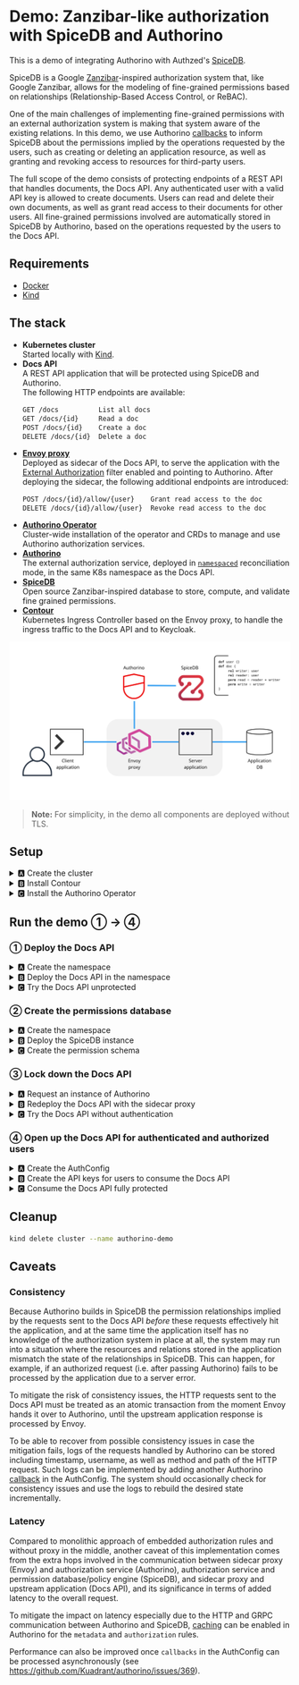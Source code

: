 # Demo: Zanzibar-like authorization with SpiceDB and Authorino

This is a demo of integrating Authorino with Authzed's [SpiceDB](https://authzed.com/spicedb).

SpiceDB is a Google [Zanzibar](https://research.google/pubs/pub48190)-inspired authorization system that, like Google Zanzibar, allows for the modeling of fine-grained permissions based on relationships (Relationship-Based Access Control, or ReBAC).

One of the main challenges of implementing fine-grained permissions with an external authorization system is making that system aware of the existing relations. In this demo, we use Authorino [callbacks](https://github.com/Kuadrant/authorino/blob/main/docs/features.md#callbacks-callbacks) to inform SpiceDB about the permissions implied by the operations requested by the users, such as creating or deleting an application resource, as well as granting and revoking access to resources for third-party users.

The full scope of the demo consists of protecting endpoints of a REST API that handles documents, the Docs API. Any authenticated user with a valid API key is allowed to create documents. Users can read and delete their own documents, as well as grant read access to their documents for other users. All fine-grained permissions involved are automatically stored in SpiceDB by Authorino, based on the operations requested by the users to the Docs API.

## Requirements

- [Docker](https://docker.com)
- [Kind](https://kind.sigs.k8s.io)

## The stack

- **Kubernetes cluster**<br/>
  Started locally with [Kind](https://kind.sigs.k8s.io/).
- **Docs API**<br/>
  A REST API application that will be protected using SpiceDB and Authorino.<br/>
  The following HTTP endpoints are available:
  ```
  GET /docs          List all docs
  GET /docs/{id}     Read a doc
  POST /docs/{id}    Create a doc
  DELETE /docs/{id}  Delete a doc
  ```
- **[Envoy proxy](https://envoyproxy.io)**<br/>
  Deployed as sidecar of the Docs API, to serve the application with the [External Authorization](https://www.envoyproxy.io/docs/envoy/latest/configuration/http/http_filters/ext_authz_filter#config-http-filters-ext-authz) filter enabled and pointing to Authorino. After deploying the sidecar, the following additional endpoints are introduced:
  ```
  POST /docs/{id}/allow/{user}    Grant read access to the doc
  DELETE /docs/{id}/allow/{user}  Revoke read access to the doc
  ```
- **[Authorino Operator](https://github.com/kuadrant/authorino-operator)**<br/>
  Cluster-wide installation of the operator and CRDs to manage and use Authorino authorization services.
- **[Authorino](https://github.com/kuadrant/authorino)**<br/>
  The external authorization service, deployed in [`namespaced`](https://github.com/Kuadrant/authorino/blob/main/docs/architecture.md#cluster-wide-vs-namespaced-instances) reconciliation mode, in the same K8s namespace as the Docs API.
- **[SpiceDB](https://authzed.com/spicedb)**<br/>
  Open source Zanzibar-inspired database to store, compute, and validate fine grained permissions.
- **[Contour](https://projectcontour.io)**<br/>
  Kubernetes Ingress Controller based on the Envoy proxy, to handle the ingress traffic to the Docs API and to Keycloak.

![Architecture](images/architecture.jpg)

> **Note:** For simplicity, in the demo all components are deployed without TLS.

## Setup

<details>
  <summary>🅰 Create the cluster</summary>

  ```sh
  kind create cluster --name authorino-demo --config -<<EOF
  apiVersion: kind.x-k8s.io/v1alpha4
  kind: Cluster
  nodes:
  - role: control-plane
    extraPortMappings:
    - containerPort: 80
      hostPort: 80
      listenAddress: "0.0.0.0"
    - containerPort: 443
      hostPort: 443
      listenAddress: "0.0.0.0"
  EOF
  ```
</details>

<details>
  <summary>🅱 Install Contour</summary>

  ```sh
  kubectl apply -f https://raw.githubusercontent.com/guicassolato/authorino-spicedb/main/contour.yaml
  ```
</details>

<details>
  <summary>🅲 Install the Authorino Operator</summary>

  ```sh
  kubectl apply -f https://raw.githubusercontent.com/Kuadrant/authorino-operator/main/config/deploy/manifests.yaml

  # TODO: Remove after https://github.com/kuadrant/authorino/pull/375 is merged and the Operator is up to date with the latest version of the manifests
  kubectl apply -f https://raw.githubusercontent.com/Kuadrant/authorino/authzed/install/manifests.yaml
  ```

  > **Note:** In OpenShift, the Authorino Operator can alternatively be installed directly from the Red Hat OperatorHub, using [Operator Lifecycle Manager](https://olm.operatorframework.io/).
</details>

## Run the demo ① → ④

### ① Deploy the Docs API

<details>
  <summary>🅰 Create the namespace</summary>

  ```sh
  kubectl create namespace docs-api
  ```
</details>

<details>
  <summary>🅱 Deploy the Docs API in the namespace</summary>

  ```sh
  kubectl -n docs-api apply -f -<<EOF
  apiVersion: apps/v1
  kind: Deployment
  metadata:
    name: docs-api
    labels:
      app: docs-api
  spec:
    selector:
      matchLabels:
        app: docs-api
    template:
      metadata:
        labels:
          app: docs-api
      spec:
        containers:
          - name: docs-api
            image: quay.io/kuadrant/authorino-examples:docs-api
            imagePullPolicy: IfNotPresent
            env:
              - name: PORT
                value: "3000"
            tty: true
            ports:
              - containerPort: 3000
    replicas: 1
  ---
  apiVersion: v1
  kind: Service
  metadata:
    name: docs-api
    labels:
      app: docs-api
  spec:
    selector:
      app: docs-api
    ports:
      - name: http
        port: 3000
        protocol: TCP
  ---
  apiVersion: networking.k8s.io/v1
  kind: Ingress
  metadata:
    name: docs-api
    labels:
      app: docs-api
  spec:
    rules:
      - host: docs-api.127.0.0.1.nip.io
        http:
          paths:
            - backend:
                service:
                  name: docs-api
                  port:
                    number: 3000
              path: /docs
              pathType: Prefix
  EOF
  ```
</details>

<details>
  <summary>🅲 Try the Docs API unprotected</summary>

  ```sh
  curl http://docs-api.127.0.0.1.nip.io/docs -i
  # HTTP/1.1 200 OK
  ```
</details>

### ② Create the permissions database

<details>
  <summary>🅰 Create the namespace</summary>

  ```sh
  kubectl create namespace spicedb
  ```
</details>

<details>
  <summary>🅱 Deploy the SpiceDB instance</summary>

  ```sh
  kubectl -n spicedb apply -f -<<EOF
  apiVersion: apps/v1
  kind: Deployment
  metadata:
    name: spicedb
    labels:
      app: spicedb
  spec:
    selector:
      matchLabels:
        app: spicedb
    template:
      metadata:
        labels:
          app: spicedb
      spec:
        containers:
          - name: spicedb
            image: authzed/spicedb
            args:
              - serve
              - "--grpc-preshared-key"
              - secret
              - "--http-enabled"
            ports:
              - containerPort: 50051
              - containerPort: 8443
    replicas: 1
  ---
  apiVersion: v1
  kind: Service
  metadata:
    name: spicedb
  spec:
    selector:
      app: spicedb
    ports:
      - name: grpc
        port: 50051
        protocol: TCP
      - name: http
        port: 8443
        protocol: TCP
  ---
  apiVersion: networking.k8s.io/v1
  kind: Ingress
  metadata:
    name: spicedb
    labels:
      app: spicedb
  spec:
    rules:
      - host: spicedb.127.0.0.1.nip.io
        http:
          paths:
            - backend:
                service:
                  name: spicedb
                  port:
                    number: 8443
              path: /
              pathType: Prefix
  EOF
  ```
</details>

<details>
  <summary>🅲 Create the permission schema</summary>

  ```sh
  curl -X POST http://spicedb.127.0.0.1.nip.io/v1/schema/write \
       -H 'Authorization: Bearer secret' \
       -H 'Content-Type: application/json' \
       -d @- <<EOF
  {
    "schema": "definition user {}\ndefinition doc {\n\trelation reader: user\n\trelation writer: user\n\n\tpermission read = reader + writer\n\tpermission write = writer\n}"
  }
  EOF
  ```
</details>

### ③ Lock down the Docs API

<details>
  <summary>🅰 Request an instance of Authorino</summary>

  ```sh
  kubectl -n docs-api apply -f -<<EOF
  apiVersion: operator.authorino.kuadrant.io/v1beta1
  kind: Authorino
  metadata:
    name: authorino
  spec:
    listener:
      tls:
        enabled: false
    oidcServer:
      tls:
        enabled: false

    # TODO: Remove after https://github.com/kuadrant/authorino/pull/375 is merged
    image: quay.io/kuadrant/authorino:authzed
  EOF
  ```
</details>

<details>
  <summary>🅱 Redeploy the Docs API with the sidecar proxy</summary>

  ```sh
  kubectl -n docs-api apply -f -<<EOF
  apiVersion: apps/v1
  kind: Deployment
  metadata:
    name: docs-api
    labels:
      app: docs-api
  spec:
    selector:
      matchLabels:
        app: docs-api
    template:
      metadata:
        labels:
          app: docs-api
      spec:
        containers:
          - name: docs-api
            image: quay.io/kuadrant/authorino-examples:docs-api
            imagePullPolicy: IfNotPresent
            env:
              - name: PORT
                value: "3000"
            tty: true
            ports:
              - containerPort: 3000
          - name: envoy
            image: envoyproxy/envoy:v1.19-latest
            imagePullPolicy: IfNotPresent
            command:
              - /usr/local/bin/envoy
            args:
              - --config-path /usr/local/etc/envoy/envoy.yaml
              - --service-cluster front-proxy
              - --log-level info
              - --component-log-level filter:trace,http:debug,router:debug
            ports:
              - containerPort: 8000
            volumeMounts:
              - mountPath: /usr/local/etc/envoy
                name: config
                readOnly: true
        volumes:
          - name: config
            configMap:
              items:
                - key: envoy.yaml
                  path: envoy.yaml
              name: envoy
    replicas: 1
  ---
  apiVersion: v1
  kind: Service
  metadata:
    name: docs-api
    labels:
      app: docs-api
  spec:
    selector:
      app: docs-api
    ports:
      - name: envoy
        port: 8000
        protocol: TCP
  ---
  apiVersion: networking.k8s.io/v1
  kind: Ingress
  metadata:
    name: docs-api
    labels:
      app: docs-api
  spec:
    rules:
      - host: docs-api.127.0.0.1.nip.io
        http:
          paths:
            - backend:
                service:
                  name: docs-api
                  port:
                    number: 8000
              path: /docs
              pathType: Prefix
  ---
  apiVersion: v1
  kind: ConfigMap
  metadata:
    name: envoy
    labels:
      app: envoy
  data:
    envoy.yaml: |
      static_resources:
        clusters:
          - name: docs-api
            connect_timeout: 0.25s
            type: strict_dns
            lb_policy: round_robin
            load_assignment:
              cluster_name: docs-api
              endpoints:
                - lb_endpoints:
                    - endpoint:
                        address:
                          socket_address:
                            address: 127.0.0.1
                            port_value: 3000
          - name: authorino
            connect_timeout: 0.25s
            type: strict_dns
            lb_policy: round_robin
            http2_protocol_options: {}
            load_assignment:
              cluster_name: authorino
              endpoints:
                - lb_endpoints:
                    - endpoint:
                        address:
                          socket_address:
                            address: authorino-authorino-authorization
                            port_value: 50051
        listeners:
          - address:
              socket_address:
                address: 0.0.0.0
                port_value: 8000
            filter_chains:
              - filters:
                  - name: envoy.http_connection_manager
                    typed_config:
                      "@type": type.googleapis.com/envoy.extensions.filters.network.http_connection_manager.v3.HttpConnectionManager
                      stat_prefix: local
                      route_config:
                        name: docs-api
                        virtual_hosts:
                          - name: docs-api
                            domains: ['*']
                            routes:
                              - match:
                                  prefix: /
                                route:
                                  cluster: docs-api
                      http_filters:
                        - name: envoy.filters.http.ext_authz
                          typed_config:
                            "@type": type.googleapis.com/envoy.extensions.filters.http.ext_authz.v3.ExtAuthz
                            transport_api_version: V3
                            failure_mode_allow: false
                            include_peer_certificate: true
                            grpc_service:
                              envoy_grpc:
                                cluster_name: authorino
                              timeout: 1s
                        - name: envoy.filters.http.lua
                          typed_config:
                            "@type": type.googleapis.com/envoy.extensions.filters.http.lua.v3.Lua
                            inline_code: |
                              function envoy_on_request(request_handle)
                                if string.match(request_handle:headers():get(":path"), '^/docs/[^/]+/allow/.+') then
                                  request_handle:respond({[":status"] = "200"}, "")
                                end
                              end
                        - name: envoy.filters.http.router
                          typed_config: {}
                      use_remote_address: true
      admin:
        access_log_path: "/tmp/admin_access.log"
        address:
          socket_address:
            address: 0.0.0.0
            port_value: 8001
  EOF
  ```
</details>

<details>
  <summary>🅲 Try the Docs API without authentication</summary>

  ```sh
  curl http://docs-api.127.0.0.1.nip.io/docs -i
  # HTTP/1.1 404 Not Found
  # x-ext-auth-reason: Service not found
  # server: envoy
  # ...
  ```
</details>

### ④ Open up the Docs API for authenticated and authorized users

<details>
  <summary>🅰 Create the AuthConfig</summary>

  ```sh
  kubectl -n docs-api apply -f -<<EOF
  apiVersion: authorino.kuadrant.io/v1beta1
  kind: AuthConfig
  metadata:
    name: docs-api-protection
  spec:
    hosts:
      - docs-api.127.0.0.1.nip.io

    # Users authenticated with API keys
    identity:
      - name: api-key-users
        apiKey:
          selector:
            matchLabels:
              app: docs-api
        credentials:
          in: authorization_header
          keySelector: APIKEY

    metadata:
      # List resources → lookup resources the user has access to
      - name: permission-lookup
        when:
          - selector: context.request.http.method
            operator: eq
            value: GET
          - selector: context.request.http.path.@extract:{"sep":"/","pos":2}
            operator: eq
            value: ""
        http:
          endpoint: http://spicedb.spicedb.svc.cluster.local:8443/v1/permissions/resources
          method: POST
          contentType: application/json
          body:
            valueFrom:
              authJSON: |
                \{
                  "resourceObjectType":"doc",
                  "permission":"read",
                  "subject":\{
                    "object":\{
                      "objectType":"user",
                      "objectId":"{auth.identity.metadata.annotations.username}"
                    \}
                  \}
                \}
          sharedSecretRef:
            name: spicedb
            key: token

    authorization:
      # Read or delete a resource → check in SpiceDB if the user has read or write permission respectively
      - name: read-or-delete-resource
        when:
          - selector: context.request.http.method
            operator: neq
            value: POST
          - selector: context.request.http.path.@extract:{"sep":"/","pos":2}
            operator: neq
            value: ""
          - selector: context.request.http.path.@extract:{"sep":"/","pos":3}
            operator: neq
            value: allow
        authzed:
          endpoint: spicedb.spicedb.svc.cluster.local:50051
          insecure: true
          sharedSecretRef:
            name: spicedb
            key: token
          subject:
            kind:
              value: user
            name:
              valueFrom:
                authJSON: auth.identity.metadata.annotations.username
          resource:
            kind:
              value: doc
            name:
              valueFrom:
                authJSON: context.request.http.path.@extract:{"sep":"/","pos":2}
          permission:
            valueFrom:
              authJSON: context.request.http.method.@replace:{"old":"GET","new":"read"}.@replace:{"old":"DELETE","new":"write"}

      # Grant or revoke access to resource → check in SpiceDB if the user has write permission
      - name: grant-or-revoke-access-to-resource
        when:
          - selector: context.request.http.path.@extract:{"sep":"/","pos":3}
            operator: eq
            value: allow
        authzed:
          endpoint: spicedb.spicedb.svc.cluster.local:50051
          insecure: true
          sharedSecretRef:
            name: spicedb
            key: token
          subject:
            kind:
              value: user
            name:
              valueFrom:
                authJSON: auth.identity.metadata.annotations.username
          resource:
            kind:
              value: doc
            name:
              valueFrom:
                authJSON: context.request.http.path.@extract:{"sep":"/","pos":2}
          permission:
            value: write

    response:
      # Create new resource → inject user info in the request
      - name: x-ext-auth-data
        when:
          - selector: context.request.http.method
            operator: eq
            value: POST
          - selector: context.request.http.path.@extract:{"sep":"/","pos":3}
            operator: neq
            value: allow
        json:
          properties:
            - name: author
              valueFrom: { authJSON: auth.identity.metadata.annotations.fullname }
            - name: user_id
              valueFrom: { authJSON: auth.identity.metadata.annotations.username }

      # List resources → filter resource ids the user has access to
      - name: x-filter
        when:
          - selector: context.request.http.method
            operator: eq
            value: GET
          - selector: context.request.http.path.@extract:{"sep":"/","pos":2}
            operator: eq
            value: ""
        json:
          properties:
            - name: id
              valueFrom:
                authJSON: auth.metadata.permission-lookup.result.resourceObjectId
            - name: ids
              valueFrom:
                authJSON: auth.metadata.permission-lookup.#.result.resourceObjectId

    callbacks:
      # Create new resource → create 'writer' relationship in SpiceDB
      - name: create-resource
        when:
          - selector: context.request.http.method
            operator: eq
            value: POST
          - selector: context.request.http.path.@extract:{"sep":"/","pos":3}
            operator: neq
            value: allow
        http:
          endpoint: http://spicedb.spicedb.svc.cluster.local:8443/v1/relationships/write
          method: POST
          contentType: application/json
          body:
            valueFrom:
              authJSON: |
                \{
                  "updates":[
                    \{
                      "operation":"OPERATION_CREATE",
                      "relationship":\{
                        "resource":\{
                          "objectType":"doc",
                          "objectId":"{context.request.http.path.@extract:{"sep":"/","pos":2}}"
                        \},
                        "relation":"writer",
                        "subject":\{
                          "object":\{
                            "objectType":"user",
                            "objectId":"{auth.identity.metadata.annotations.username}"
                          \}
                        \}
                      \}
                    \}
                  ]
                \}
          sharedSecretRef:
            name: spicedb
            key: token

      # Delete resource → delete all corresponding relationships in SpiceDB
      - name: delete-resource
        when:
          - selector: context.request.http.method
            operator: eq
            value: DELETE
          - selector: auth.authorization.spicedb
            operator: neq
            value: ""
        http:
          endpoint: http://spicedb.spicedb.svc.cluster.local:8443/v1/relationships/delete
          method: POST
          contentType: application/json
          body:
            valueFrom:
              authJSON: |
                \{
                  "relationshipFilter": \{
                    "resourceType": "doc",
                    "optionalResourceId": "{context.request.http.path.@extract:{"sep":"/","pos":2}}"
                  \}
                \}
          sharedSecretRef:
            name: spicedb
            key: token

      # Grant access to resource → create 'reader' relationship in SpiceDB
      - name: grant-access
        when:
          - selector: context.request.http.method
            operator: eq
            value: POST
          - selector: context.request.http.path.@extract:{"sep":"/","pos":3}
            operator: eq
            value: allow
        http:
          endpoint: http://spicedb.spicedb.svc.cluster.local:8443/v1/relationships/write
          method: POST
          contentType: application/json
          body:
            valueFrom:
              authJSON: |
                \{
                  "updates":[
                    \{
                      "operation":"OPERATION_CREATE",
                      "relationship":\{
                        "resource":\{
                          "objectType":"doc",
                          "objectId":"{context.request.http.path.@extract:{"sep":"/","pos":2}}"
                        \},
                        "relation":"reader",
                        "subject":\{
                          "object":\{
                            "objectType":"user",
                            "objectId":"{context.request.http.path.@extract:{"sep":"/","pos":4}}"
                          \}
                        \}
                      \}
                    \}
                  ]
                \}
          sharedSecretRef:
            name: spicedb
            key: token

      # Revoke access to resource → delete 'reader' relationships in SpiceDB
      - name: revoke-access
        when:
          - selector: context.request.http.method
            operator: eq
            value: DELETE
          - selector: context.request.http.path.@extract:{"sep":"/","pos":3}
            operator: eq
            value: allow
        http:
          endpoint: http://spicedb.spicedb.svc.cluster.local:8443/v1/relationships/delete
          method: POST
          contentType: application/json
          body:
            valueFrom:
              authJSON: |
                \{
                  "relationshipFilter": \{
                    "resourceType": "doc",
                    "optionalResourceId": "{context.request.http.path.@extract:{"sep":"/","pos":2}}",
                    "optionalRelation": "reader",
                    "optionalSubjectFilter": \{
                      "subjectType": "user",
                      "optionalSubjectId": "{context.request.http.path.@extract:{"sep":"/","pos":4}}"
                    \}
                  \}
                \}
          sharedSecretRef:
            name: spicedb
            key: token
  ---
  apiVersion: v1
  kind: Secret
  metadata:
    name: spicedb
    labels:
      app: spicedb
  stringData:
    token: secret
  EOF
  ```
</details>

<details>
  <summary>🅱 Create the API keys for users to consume the Docs API</summary>

  ```sh
  kubectl -n docs-api apply -f -<<EOF
  apiVersion: v1
  kind: Secret
  metadata:
    name: api-key-writer
    labels:
      authorino.kuadrant.io/managed-by: authorino
      app: docs-api
    annotations:
      username: emilia
      fullname: 👩🏾 Emilia Jones
  stringData:
    api_key: IAMEMILIA
  ---
  apiVersion: v1
  kind: Secret
  metadata:
    name: api-key-reader
    labels:
      authorino.kuadrant.io/managed-by: authorino
      app: docs-api
    annotations:
      username: beatrice
      fullname: 🧑🏻‍🦰 Beatrice Smith
  stringData:
    api_key: IAMBEATRICE
  EOF
  ```
</details>

<details>
  <summary>🅲 Consume the Docs API fully protected</summary>

  <br/>

  As 👩🏾 Emilia, **create** a doc:

  <details>
    <summary><sub>What should happen?</sub></summary>

  ![Create a doc](images/create-doc.jpg){width="80%"}
  </details>

  ```sh
  curl -H 'Authorization: APIKEY IAMEMILIA' \
     -X POST \
     -H 'Content-Type: application/json' \
     -d '{"title":"Emilia´s doc","body":"This is Emilia´s doc."}' \
     http://docs-api.127.0.0.1.nip.io/docs/123 -i
  # HTTP/1.1 200 OK
  # ...
  # {"id":"123","title":"Emilia´s doc","body":"This is Emilia´s doc.","date":"2023-02-07 18:17:30 +0000","author":"👩🏾 Emilia Jones","user_id":"emilia"}
  ```

  <br/>

  As 👩🏾 Emilia, **read** the doc just created:

  <details>
    <summary><sub>What should happen?</sub></summary>

  ![Read the doc OK](images/read-doc-ok.jpg){width="80%"}
  </details>

  ```sh
  curl -H 'Authorization: APIKEY IAMEMILIA' \
     -X GET \
     http://docs-api.127.0.0.1.nip.io/docs/123 -i
  # HTTP/1.1 200 OK
  ```

  <br/>

  As 🧑🏻‍🦰 Beatrice, try to **read** the doc created by Emilia:

  <details>
    <summary><sub>What should happen?</sub></summary>

  ![Read the doc NOK](images/read-doc-nok.jpg){width="80%"}
  </details>

  ```sh
  curl -H 'Authorization: APIKEY IAMBEATRICE' \
     -X GET \
     http://docs-api.127.0.0.1.nip.io/docs/123 -i
  # HTTP/1.1 403 Forbidden
  # x-ext-auth-reason: PERMISSIONSHIP_NO_PERMISSION;token=...
  ```

  <br/>

  As 👩🏾 Emilia, **grant** access to the doc for 🧑🏻‍🦰 Beatrice:

  <details>
    <summary><sub>What should happen?</sub></summary>

  ![Grant access](images/grant.jpg){width="80%"}
  </details>

  ```sh
  curl -H 'Authorization: APIKEY IAMEMILIA' \
     -X POST \
     http://docs-api.127.0.0.1.nip.io/docs/123/allow/beatrice -i
  # HTTP/1.1 200 OK
  ```

  <br/>

  As 🧑🏻‍🦰 Beatrice, try again to **read** the doc owned by Emilia:

  ```sh
  curl -H 'Authorization: APIKEY IAMBEATRICE' \
     -X GET \
     http://docs-api.127.0.0.1.nip.io/docs/123 -i
  # HTTP/1.1 200 OK
  ```

  <br/>

  As 🧑🏻‍🦰 Beatrice, **create** a doc of her own:

  ```sh
  curl -H 'Authorization: APIKEY IAMBEATRICE' \
     -X POST \
     -H 'Content-Type: application/json' \
     -d '{"title":"Beatrice´s doc","body":"This is Beatrice´s doc."}' \
     http://docs-api.127.0.0.1.nip.io/docs/456 -i
  # HTTP/1.1 200 OK
  # ...
  # {"id":"456","title":"Beatrice´s doc","body":"This is Beatrice´s doc.","date":"2023-02-07 18:25:10 +0000","author":"🧑🏻‍🦰 Beatrice Smith","user_id":"beatrice"}
  ```

  <br/>

  As 🧑🏻‍🦰 Beatrice, **list** all the docs Beatrice has access to:

  <details>
    <summary><sub>What should happen?</sub></summary>

  ![List docs](images/list-docs.jpg){width="80%"}
  </details>

  ```sh
  curl -H 'Authorization: APIKEY IAMBEATRICE' \
     http://docs-api.127.0.0.1.nip.io/docs -i
  # HTTP/1.1 200 OK
  # ...
  # [
  #   {"id":"123","title":"Emilia´s doc","body":"This is Emilia´s doc.","date":"2023-02-07 18:17:30 +0000","author":"👩🏾 Emilia Jones","user_id":"emilia"},
  #   {"id":"456","title":"Beatrice´s doc","body":"This is Beatrice´s doc.","date":"2023-02-07 18:25:10 +0000","author":"🧑🏻‍🦰 Beatrice Smith","user_id":"beatrice"}
  # ]
  ```

  <br/>

  As 👩🏾 Emilia, **list** all the docs Emilia has access to:

  ```sh
  curl -H 'Authorization: APIKEY IAMEMILIA' \
     http://docs-api.127.0.0.1.nip.io/docs -i
  # HTTP/1.1 200 OK
  # ...
  # [{"id":"123","title":"Emilia´s doc","body":"This is Emilia´s doc.","date":"2023-02-07 18:17:30 +0000","author":"👩🏾 Emilia Jones","user_id":"emilia"}]
  ```

  <br/>

  As 👩🏾 Emilia, **revoke** 🧑🏻‍🦰 Beatrice's access to the doc:

  <details>
    <summary><sub>What should happen?</sub></summary>

  ![Revoke access](images/revoke.jpg){width="80%"}
  </details>

  ```sh
  curl -H 'Authorization: APIKEY IAMEMILIA' \
     -X DELETE \
     http://docs-api.127.0.0.1.nip.io/docs/123/allow/beatrice -i
  # HTTP/1.1 200 OK
  ```

  <br/>

  As 🧑🏻‍🦰 Beatrice, **list** again the docs Beatrice has access to:

  ```sh
  curl -H 'Authorization: APIKEY IAMBEATRICE' \
     http://docs-api.127.0.0.1.nip.io/docs -i
  # HTTP/1.1 200 OK
  # ...
  # [{"id":"456","title":"Beatrice´s doc","body":"This is Beatrice´s doc.","date":"2023-02-07 18:25:10 +0000","author":"🧑🏻‍🦰 Beatrice Smith","user_id":"beatrice"}]
  ```

  <br/>

  As 🧑🏻‍🦰 Beatrice, try one last time to **read** the doc owned by Emilia:

  ```sh
  curl -H 'Authorization: APIKEY IAMBEATRICE' \
     -X GET \
     http://docs-api.127.0.0.1.nip.io/docs/123 -i
  # HTTP/1.1 403 Forbidden
  # x-ext-auth-reason: PERMISSIONSHIP_NO_PERMISSION;token=...
  ```

  <br/>

  As 👩🏾 Emilia, **delete** the doc:

  <details>
    <summary><sub>What should happen?</sub></summary>

  ![Delete the doc](images/delete-doc.jpg){width="80%"}
  </details>

  ```sh
  curl -H 'Authorization: APIKEY IAMEMILIA' \
     -X DELETE \
     http://docs-api.127.0.0.1.nip.io/docs/123 -i
  # HTTP/1.1 200 OK
  ```

  <br/>

  As 👩🏾 Emilia, retry to **read** the doc just deleted:

  ```sh
  curl -H 'Authorization: APIKEY IAMEMILIA' \
     -X GET \
     http://docs-api.127.0.0.1.nip.io/docs/123 -i
  # HTTP/1.1 404 Not Found
  ```
</details>

## Cleanup

```sh
kind delete cluster --name authorino-demo
```

## Caveats

### Consistency

Because Authorino builds in SpiceDB the permission relationships implied by the requests sent to the Docs API _before_ these requests effectively hit the application, and at the same time the application itself has no knowledge of the authorization system in place at all, the system may run into a situation where the resources and relations stored in the application mismatch the state of the relationships in SpiceDB. This can happen, for example, if an authorized request (i.e. after passing Authorino) fails to be processed by the application due to a server error.

To mitigate the risk of consistency issues, the HTTP requests sent to the Docs API must be treated as an atomic transaction from the moment Envoy hands it over to Authorino, until the upstream application response is processed by Envoy.

To be able to recover from possible consistency issues in case the mitigation fails, logs of the requests handled by Authorino can be stored including timestamp, username, as well as method and path of the HTTP request. Such logs can be implemented by adding another Authorino [callback](https://github.com/Kuadrant/authorino/blob/main/docs/features.md#callbacks-callbacks) in the AuthConfig. The system should occasionally check for consistency issues and use the logs to rebuild the desired state incrementally.

### Latency

Compared to monolithic approach of embedded authorization rules and without proxy in the middle, another caveat of this implementation comes from the extra hops involved in the communication between sidecar proxy (Envoy) and authorization service (Authorino), authorization service and permission database/policy engine (SpiceDB), and sidecar proxy and upstream application (Docs API), and its significance in terms of added latency to the overall request.

To mitigate the impact on latency especially due to the HTTP and GRPC communication between Authorino and SpiceDB, [caching](https://github.com/Kuadrant/authorino/blob/main/docs/features.md#common-feature-caching-cache) can be enabled in Authorino for the `metadata` and `authorization` rules.

Performance can also be improved once `callbacks` in the AuthConfig can be processed asynchronously (see https://github.com/Kuadrant/authorino/issues/369).
